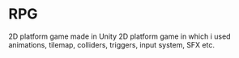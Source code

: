 # RPG
2D platform game made in Unity
2D platform game in which i used animations, tilemap, colliders, triggers, input system, SFX etc.
